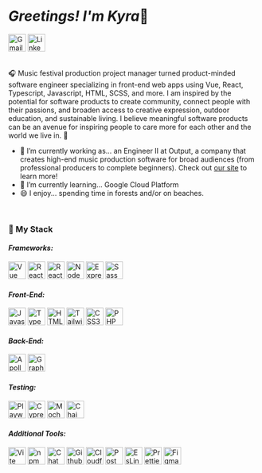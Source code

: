 <h1><em>Greetings! I'm Kyra</em>🦉</h1>
<a href="mailto:k.bergsund@gmail.com"><img src="https://img.shields.io/badge/Gmail-D14836?style=for-the-badge&logo=gmail&logoColor=white" height="35" alt="Gmail icon"/></a>
<a href="https://www.linkedin.com/in/kyrabergsund/"><img src="https://img.shields.io/badge/LinkedIn-0077B5?style=for-the-badge&logo=linkedin&logoColor=white" height="35" alt="LinkedIn icon"/></a>
<br>
<p><br>🎧 Music festival production project manager turned product-minded software engineer specializing in front-end web apps using Vue, React, Typescript, Javascript, HTML, SCSS, and more. I am inspired by the potential for software products to create community, connect people with their passions, and broaden access to creative expression, outdoor education, and sustainable living. I believe meaningful software products can be an avenue for inspiring people to care more for each other and the world we live in. 🌲</p>
<ul>
<!--   <li>👨🏼‍💻 See <a href="https://drive.google.com/file/d/1MEx8n67UgSjPADeTwTX9qKvSWyd14rKT/view?usp=sharing">HERE</a> for my resume. I bring my eagerness to never stop learning, my enjoyment of solving problems in innovative ways, and my strengths in methodical organization and proactive communication to every team. -->
<li>🔭 I’m currently working as... an Engineer II at Output, a company that creates high-end music production software for broad audiences (from professional producers to complete beginners). Check out <a href="https://www.output.com"/>our site</a> to learn more! </li>
<li>🌱 I’m currently learning... Google Cloud Platform</li> 
<li>😄 I enjoy... spending time in forests and/or on beaches.</li>
</ul>
<br>
<!-- <img src="https://github-readme-stats.vercel.app/api?username=kbergsund&show_icons=true&theme=tokyonight&custom_title=Kyra's+Github+Stats" height="190" alt="Kyra's Github stats visualization"/>
<img src="https://github-readme-stats.vercel.app/api/top-langs/?username=kbergsund&layout=compact&theme=tokyonight" height="160" alt="Kyra's most used languages visualization"/> -->
</div>
<h3>💾 My Stack</h3>
<div>
  <h4><em>Frameworks:</em></h4>
  <img src="https://img.shields.io/badge/Vue.js-35495E?style=for-the-badge&logo=vue.js&logoColor=4FC08D" height="35" alt="Vue icon"/>
  <img src="https://img.shields.io/badge/React-20232A?style=for-the-badge&logo=react&logoColor=61DAFB" height="35" alt="React icon"/>
  <img src="https://img.shields.io/badge/React_Router-CA4245?style=for-the-badge&logo=react-router&logoColor=white" height="35" alt="React Router icon"/>
  <img src="https://img.shields.io/badge/Node.js-339933?style=for-the-badge&logo=nodedotjs&logoColor=white" height="35" alt="Node icon"/>
  <img src="https://img.shields.io/badge/Express.js-000000?style=for-the-badge&logo=express&logoColor=white" height="35" alt="Express icon"/>
  <img src="https://img.shields.io/badge/Sass-CC6699?style=for-the-badge&logo=sass&logoColor=white" height="35" alt="Sass icon"/>
</div>
<div>
  <h4><em>Front-End:</em></h4>
  <img src="https://img.shields.io/badge/JavaScript-323330?style=for-the-badge&logo=javascript&logoColor=F7DF1E" height="35" alt="Javascript icon"/>
  <img src="https://img.shields.io/badge/Typescript-3178C6?style=for-the-badge&logo=typescript&logoColor=white" height="35" alt="Typescript icon"/>
  <img src="https://img.shields.io/badge/HTML5-E34F26?style=for-the-badge&logo=html5&logoColor=white" height="35" alt="HTML5 icon"/>
  <img src="https://img.shields.io/badge/Tailwind_CSS-38B2AC?style=for-the-badge&logo=tailwind-css&logoColor=white" height="35" alt="Tailwind icon"/>
  <img src="https://img.shields.io/badge/CSS3-1572B6?style=for-the-badge&logo=css3&logoColor=white" height="35" alt="CSS3 icon"/>
  <img src="https://img.shields.io/badge/PHP-777BB4?style=for-the-badge&logo=php&logoColor=white" height="35" alt="PHP icon"/>
</div>
<div>
  <h4><em>Back-End:</em></h4>
  <img src="https://img.shields.io/badge/Apollo%20GraphQL-311C87?&style=for-the-badge&logo=Apollo%20GraphQL&logoColor=white" height="35" alt="Apollo GraphQL icon"/>
  <img src="https://img.shields.io/badge/GraphQl-E10098?style=for-the-badge&logo=graphql&logoColor=white" height="35" alt="GraphQL icon"/>
</div>
<div>
  <h4><em>Testing:</em></h4>
  <img src="https://img.shields.io/badge/Playwright-228B22?style=for-the-badge&logo=playwright&logoColor=white" height="35" alt="Playwright icon"/>
  <img src="https://img.shields.io/badge/Cypress-17202C?style=for-the-badge&logo=cypress&logoColor=white" height="35" alt="Cypress icon"/>
  <img src="https://img.shields.io/badge/Mocha-8D6748?style=for-the-badge&logo=Mocha&logoColor=white" height="35" alt="Mocha icon"/>
  <img src="https://img.shields.io/badge/chai-A30701?style=for-the-badge&logo=chai&logoColor=white" height="35" alt="Chai icon"/>
</div>
<div>
  <h4><em>Additional Tools:</em></h4>
  <img src="https://img.shields.io/badge/Vite-B73BFE?style=for-the-badge&logo=vite&logoColor=FFD62E" height="35" alt="Vite icon"/>
  <img src="https://img.shields.io/badge/npm-CB3837?style=for-the-badge&logo=npm&logoColor=white" height="35" alt="npm icon"/>
  <img src="https://img.shields.io/badge/ChatGPT-74aa9c?style=for-the-badge&logo=openai&logoColor=white" height="35" alt="Chat GPT icon"/>
  <img src="https://img.shields.io/badge/github%20copilot-000000?style=for-the-badge&logo=githubcopilot&logoColor=white" height="35" alt="Github Copilot icon" />
  <img src="https://img.shields.io/badge/Cloudflare-F38020?style=for-the-badge&logo=Cloudflare&logoColor=white" height="35" alt="Cloudflare icon"/>
  <img src="https://img.shields.io/badge/Postman-FF6C37?style=for-the-badge&logo=Postman&logoColor=white" height="35" alt="Postman icon"/>
  <img src="https://img.shields.io/badge/eslint-3A33D1?style=for-the-badge&logo=eslint&logoColor=white" height="35" alt="EsLint icon"/>
  <img src="https://img.shields.io/badge/prettier-1A2C34?style=for-the-badge&logo=prettier&logoColor=F7BA3E" height="35" alt="Prettier icon"/>
  <img src="https://img.shields.io/badge/Figma-F24E1E?style=for-the-badge&logo=figma&logoColor=white" height="35" alt="Figma icon"/>
</div>
